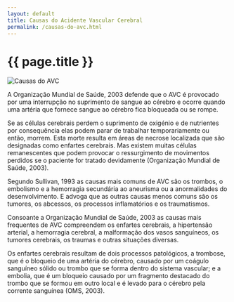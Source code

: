 ```yaml
---
layout: default
title: Causas do Acidente Vascular Cerebral
permalink: /causas-do-avc.html
---
```


# {{ page.title }}

![Causas do AVC](../assets/acidente-vascular-cerebral-2.jpg "Causas do AVC")

A Organização Mundial de Saúde, 2003 defende que o AVC é provocado por uma interrupção no suprimento de sangue ao cérebro e ocorre quando uma artéria que fornece sangue ao cérebro fica bloqueada ou se rompe.

Se as células cerebrais perdem o suprimento de oxigénio e de nutrientes por consequência elas podem parar de trabalhar temporariamente ou então, morrem. Esta morte resulta em áreas de necrose localizada que são designadas como enfartes cerebrais. Mas existem muitas células remanescentes que podem provocar o ressurgimento de movimentos perdidos se o paciente for tratado devidamente (Organização Mundial de Saúde, 2003).

Segundo Sullivan, 1993 as causas mais comuns de AVC são os trombos, o embolismo e a hemorragia secundária ao aneurisma ou a anormalidades do desenvolvimento. E advoga que as outras causas menos comuns são os tumores, os abcessos, os processos inflamatórios e os traumatismos.

Consoante a Organização Mundial de Saúde, 2003 as causas mais frequentes de AVC compreendem os enfartes cerebrais, a hipertensão arterial, a hemorragia cerebral, a malformação dos vasos sanguíneos, os tumores cerebrais, os traumas e outras situações diversas.

Os enfartes cerebrais resultam de dois processos patológicos, a trombose, que é o bloqueio de uma artéria do cérebro, causado por um coágulo sanguíneo sólido ou trombo que se forma dentro do sistema vascular; e a embolia, que é um bloqueio causado por um fragmento destacado do trombo que se formou em outro local e é levado para o cérebro pela corrente sanguínea (OMS, 2003).
